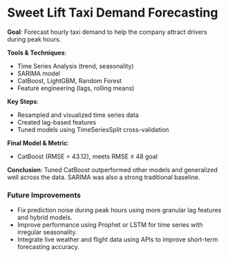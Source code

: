 # Sweet Lift Taxi Demand Forecasting

**Goal**: Forecast hourly taxi demand to help the company attract drivers during peak hours.

**Tools & Techniques**:
- Time Series Analysis (trend, seasonality)
- SARIMA model
- CatBoost, LightGBM, Random Forest
- Feature engineering (lags, rolling means)

**Key Steps**:
- Resampled and visualized time series data
- Created lag-based features
- Tuned models using TimeSeriesSplit cross-validation

**Final Model & Metric**:
- CatBoost (RMSE = 43.12), meets RMSE ≤ 48 goal

**Conclusion**:
Tuned CatBoost outperformed other models and generalized well across the data. SARIMA was also a strong traditional baseline.

### Future Improvements
- Fix prediction noise during peak hours using more granular lag features and hybrid models.
- Improve performance using Prophet or LSTM for time series with irregular seasonality.
- Integrate live weather and flight data using APIs to improve short-term forecasting accuracy.
